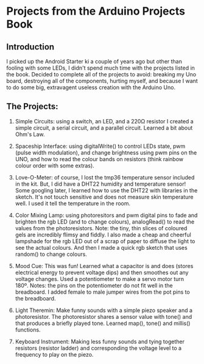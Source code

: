 # Projects from the Arduino Projects Book

## Introduction

I picked up the Android Starter ki a couple of years ago but other than fooling with some LEDs, I didn't spend much time with the projects listed in the book. Decided to complete all of the projects to avoid: breaking my Uno board, destroying all of the components, hurting myself, and because I want to do some big, extravagent useless creation with the Arduino Uno. 

## The Projects:

1. Simple Circuits: using a switch, an LED, and a 220Ω resistor I created a simple circuit, a serial circuit, and a parallel circuit. Learned a bit about Ohm's Law.  

1. Spaceship Interface: using digitalWrite() to control LEDs state, pwm (pulse width modulation), and change brightness using pwm pins on the UNO, and how to read the colour bands on resistors (think rainbow colour order with some extras).

1. Love-O-Meter: of course, I lost the tmp36 temperature sensor included in the kit. But, I did have a DHT22 humidity and temperature sensor! Some googling later, I learned how to use the DHT22 with libraries in the sketch. It's not touch sensitive and does not measure skin temperature well. I used it tell the temperature in the room.  

1. Color Mixing Lamp: using photoresitors and pwm digital pins to fade and brighten the rgb LED (and to change colours), analogRead() to read the values from the photoresistors. Note: the tiny, thin slices of coloured gels are incredibly flimsy and fiddly.  I also made a cheap and cheerful lampshade for the rgb LED out of a scrap of paper to diffuse the light to see the actual colours. And then I made a quick rgb sketch that uses random() to change colours.  

1. Mood Cue: This was fun! Learned what a capacitor is and does (stores electrical energy to prevent voltage dips) and then smoothes out any voltage changes. Used a potentiometer to make a servo motor turn 180º. Notes: the pins on the potentiometer do not fit well in the breadboard. I added female to male jumper wires from the pot pins to the breadboard. 

1. Light Theremin: Make funny sounds with a simple piezo speaker and a photoresistor. The photoresistor shares a sensor value with tone() and that produces a briefly played tone. Learned map(), tone() and millis() functions.

1. Keyboard Instrument: Making less funny sounds and tying together resistors (resistor ladder) and corresponding the voltage level to a frequency to play on the piezo. 